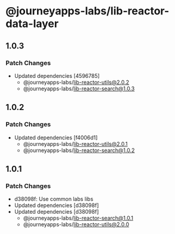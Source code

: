 # @journeyapps-labs/lib-reactor-data-layer

## 1.0.3

### Patch Changes

- Updated dependencies [4596785]
  - @journeyapps-labs/lib-reactor-utils@2.0.2
  - @journeyapps-labs/lib-reactor-search@1.0.3

## 1.0.2

### Patch Changes

- Updated dependencies [f4006d1]
  - @journeyapps-labs/lib-reactor-utils@2.0.1
  - @journeyapps-labs/lib-reactor-search@1.0.2

## 1.0.1

### Patch Changes

- d38098f: Use common labs libs
- Updated dependencies [d38098f]
- Updated dependencies [d38098f]
  - @journeyapps-labs/lib-reactor-search@1.0.1
  - @journeyapps-labs/lib-reactor-utils@2.0.0
